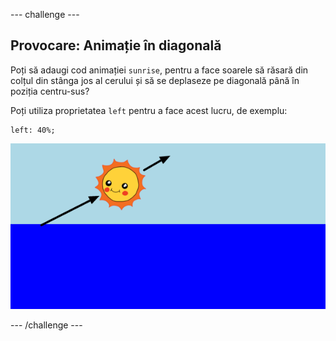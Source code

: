 --- challenge ---

## Provocare: Animație în diagonală

Poți să adaugi cod animației `sunrise`, pentru a face soarele să răsară din colțul din stânga jos al cerului și să se deplaseze pe diagonală până în poziția centru-sus?

Poți utiliza proprietatea `left` pentru a face acest lucru, de exemplu:

    left: 40%;
    

![captură de ecran](images/sunrise-left.png)

--- /challenge ---